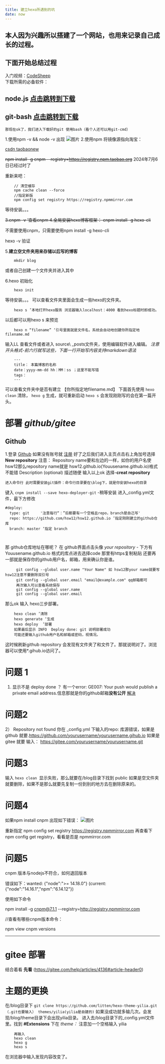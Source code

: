 ```yaml
---
title: 建立hexo所遇到的坑
date: now
---
```

## 本人因为兴趣所以搭建了一个网站，也用来记录自己成长的过程。
## 下面开始总结过程
入门视频：[CodeSheep](https://www.bilibili.com/video/BV1Yb411a7ty?from=search&seid=2930915894768396428)	
下载所需的必备软件：
## **node.js** [点击跳转到下载](https://nodejs.org/dist/v14.16.1/)
## **git-bash**  [点击跳转到下载](https://npm.taobao.org/mirrors/git-for-windows/v2.31.1.windows.1/)
	那现在ok了，我们进入下载好的git 使用bash（看个人还可以用git-cmd） 
1.使用npm -v && node -v 出现 ![图片](pg2/1.jpg)
2.使用npm 将镜像源指向淘宝： 

[csdn taobaonew](http://t.csdnimg.cn/hiAeu)

~~npm install -g cnpm --registry=https://registry.npm.taobao.org~~
2024年7月6日已经过时了

重新来吧：
```
	// 清空缓存
	npm cache clean --force
	//指定新版
	npm config set registry https://registry.npmmirror.com
```

等待安装。。。

<strike>
	3.cnpm -v ’查看cnpm 
	4.全局安装hexo博客框架： 
	cnpm install -g hexo-cli 
</strike>

不需要使用cnpm，只需要使用npm install -g hexo-cli

hexo -v 验证

5.****建立空文件夹用来存储以后写的博客****
```
	mkdir blog
```
或者自己创建一个文件夹并进入其中

6.hexo 初始化 
```
	hexo init
```
等待安装。。。
可以查看文件夹里面会生成一些hexo的文件夹。
```
	hexo s ’本地打开hexo服务 浏览器输入localhost：4000 看到hexo标题时即成功。
```
以后都可以用hexo s 来预览

```
	hexo n “filename” ‘引号里面就是文件名，系统会自动地创建你所指定地filename.md
```
输入LL 查看文件或者进入 source\ _posts文件夹，使用编辑软件进入编辑。
_注意开头格式-前六行就写这些，下面一行开始写内容支持markdown语法_
```
	---
	title： 本篇博客的名称
	date：yyyy-mm-dd hh：MM：ss ；这里不能写错
	tags：
	---
```
可以查看文件夹中是否有建立 【你所指定地filename.md】
下面首先使用 `hexo clean` 清除， `hexo g` 生成，就可重新启动 `hexo s`
	会发现刚刚写的会在第一篇开头。
	
# 部署 _github/gitee_
## Github
1.登录 [Github](https://github.com/login?return_to=%2Fjoin%3Fref_cta%3DSign%2Bup%26ref_loc%3Dheader%2Blogged%2Bout%26ref_page%3D%252F%26source%3Dheader-home) 如果没有账号就 [注册](https://github.com/join?ref_cta=Sign+up&ref_loc=header+logged+out&ref_page=%2F&source=header-home)
	好了之后我们进入主页点击右上角加号选择 **New repository** 
注意： 
	Repository name要和左边的一样，如你的用户名使hsw12那么repository name就是 hsw12.github.io(Youusename.github.io)格式不能错
	Description (optional) 描述随便
	输入以上ok 选择-**creat repository**
	
	进入命令行 此时需要安装git插件：命令行目录要在\blog下，就是你安装hexo的目录
键入 `cnpm install --save hexo-deployer-git`  -稍等安装
	进入_config.yml文件，最下方修改
```
#deploy:
  type: git 	'注意每行“：”后都要有一个空格且repo，branch是自己写'
  repo: https://github.com/hsw12/hsw12.github.io ’指定刚刚建立的github仓库 
  branch: master ‘指定 branch

	
```
那 github仓库地址在哪呢？ 在 github界面点击头像 _your repository_ - 下方有 Youusename.github.io 格式的库点进去选择code 那里有https复制粘贴
	还要再一部就是保存你的github用户名，邮箱，用来确认你是谁。
```
	 git config --global user.name "Your Name" 如 hsw12那your name就要写 hsw12注意不要删除双引号
	 git config --global user.email "email@example.com" qq邮箱都可
	 再次输入可以查看系统保存
	 git config --global user.name
	 git config --global user.email
```

那么ok 输入 hexo三步部署。
```
	hexo clean ’清除
	hexo generate ‘生成
	hexo deploy  ’部署
	如果最后显示 INFO  Deploy done: git 说明部署成功
	可能还要输入github用户名和邮箱或密码，视情况。
```
这时候刷新github repository 会发现有文件夹了和文件了。那就说明对了。浏览器可以使用*.gihub.io访问了。
# 问题 1
1) 显示不是 deploy done ？ 有一个error: GE007: Your push would publish a private email address.信息那就是你的github邮箱**没有公开** 
[解决](https://blog.csdn.net/qq_34359927/article/details/83860031)
# 问题2 
2） Repository not found 你在 _config.yml 下输入的repo: 库源错误，如果是github 就要.https://github.com/yourusername/yourusername.gihub.io 
如果是gitee 就要 输入： https://gitee.com/yourusername/yourusername.git
# 问题3
输入 `hexo clean `显示失败，那么就要在/blog目录下找到 public 如果是空文件夹就要删除，如果不是那么就要先复制一份到别的地方去在删除原来的。
# 问题4
如果npm install cnpm 出现如下错误： 
![图片](pg2/error1_cnpm--regisrty.png)

重新指定 npm config set registry https://registry.npmmirror.com
再查看下 npm config get registry，看看是否是 npmmirror.com

# 问题5 
cnpm 版本与nodejs不符合，如何退回版本

错误如下：wanted: {"node":">= 14.18.0"} (current: {"node":"14.16.1","npm":"6.14.12"})

使用如下命令

npm install -g cnpm@7.1.1 --registry=http://registry.npmmirror.com

//查看有哪些cnpm版本命令：

npm view cnpm versions

--------------------------------------------------
# gitee 部署
 结合着看 **先看** (https://gitee.com/help/articles/4136#article-header0)

# 主题的更换
 在/blog目录下
` git clone https://github.com/litten/hexo-theme-yilia.git（.git也要输入） themes/yilia(yilia是自建的) `  如果没成功就多输几次。会发现/blog/theme目录下会出现yilia目录。
进入去/blog目录下的_config.yml文件里。找到 **#Extensions** 下在 _theme：_ 注意加一个空格输入 yilia
```
	再输入
	hexo clean
	hexo g
	hexo s
```
在浏览器中输入发现内容改变了。